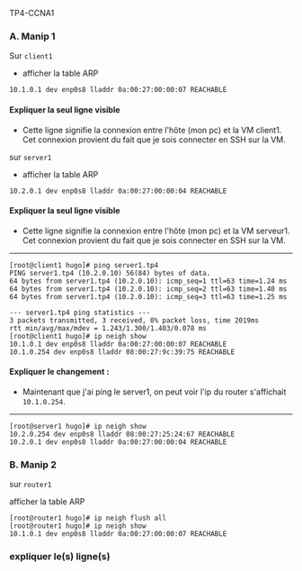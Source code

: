 TP4-CCNA1

### A. Manip 1
Sur `client1`

   - afficher la table ARP
    
    10.1.0.1 dev enp0s8 lladdr 0a:00:27:00:00:07 REACHABLE

 #### Expliquer la seul ligne visible 
 - Cette ligne signifie la connexion entre l'hôte (mon pc) et la VM client1. Cet connexion provient du fait que je sois connecter en SSH sur la VM. 

sur `server1`

   - afficher la table ARP
  

    10.2.0.1 dev enp0s8 lladdr 0a:00:27:00:00:04 REACHABLE

 #### Expliquer la seul ligne visible 
 - Cette ligne signifie la connexion entre l'hôte (mon pc) et la VM serveur1. Cet connexion provient du fait que je sois connecter en SSH sur la VM. 

---

    [root@client1 hugo]# ping server1.tp4
    PING server1.tp4 (10.2.0.10) 56(84) bytes of data.
    64 bytes from server1.tp4 (10.2.0.10): icmp_seq=1 ttl=63 time=1.24 ms
    64 bytes from server1.tp4 (10.2.0.10): icmp_seq=2 ttl=63 time=1.40 ms
    64 bytes from server1.tp4 (10.2.0.10): icmp_seq=3 ttl=63 time=1.25 ms
    
    --- server1.tp4 ping statistics ---
    3 packets transmitted, 3 received, 0% packet loss, time 2019ms
    rtt min/avg/max/mdev = 1.243/1.300/1.403/0.078 ms
    [root@client1 hugo]# ip neigh show
    10.1.0.1 dev enp0s8 lladdr 0a:00:27:00:00:07 REACHABLE
    10.1.0.254 dev enp0s8 lladdr 08:00:27:9c:39:75 REACHABLE

#### Expliquer le changement :

- Maintenant que j'ai ping le server1, on peut voir l'ip du router s'affichait `10.1.0.254`.

---

    [root@server1 hugo]# ip neigh show
    10.2.0.254 dev enp0s8 lladdr 08:00:27:25:24:67 REACHABLE
    10.2.0.1 dev enp0s8 lladdr 0a:00:27:00:00:04 REACHABLE

###  **B. Manip 2**
 sur `router1`

   afficher la table ARP
 
 
    [root@router1 hugo]# ip neigh flush all
    [root@router1 hugo]# ip neigh show
    10.1.0.1 dev enp0s8 lladdr 0a:00:27:00:00:07 REACHABLE



   ### expliquer le(s) ligne(s)
<!--stackedit_data:
eyJoaXN0b3J5IjpbMTYwOTMyNzI5NiwxNTE1NDU0NDkyLDM2Mz
czNzk5NSwtOTg0MDg3Mzc5LDExMzEzNTUwOTMsMTE5NTE4NDgz
Myw1NTgxMjc1MjAsLTE5NTE1NjgxMjgsLTY2MDQ1MzEyOV19
-->